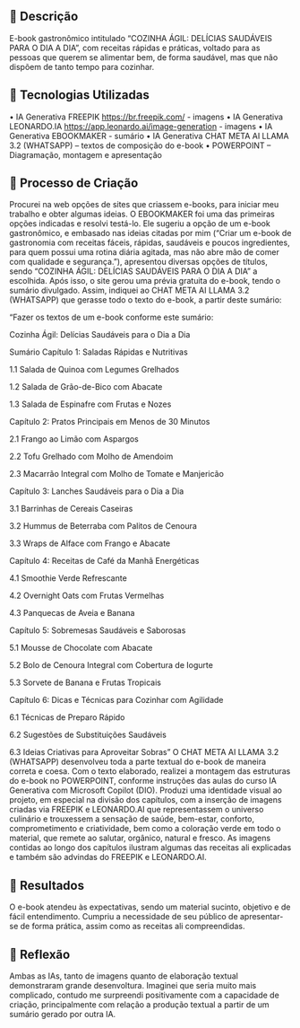 ## 📒 Descrição
E-book gastronômico intitulado “COZINHA ÁGIL: DELÍCIAS SAUDÁVEIS PARA O DIA A DIA”, com receitas rápidas e práticas, voltado para as pessoas que querem se alimentar bem, de forma saudável, mas que não dispõem de tanto tempo para cozinhar.

## 🤖 Tecnologias Utilizadas
•	IA Generativa FREEPIK https://br.freepik.com/ - imagens
•	IA Generativa LEONARDO.IA https://app.leonardo.ai/image-generation - imagens
•	IA Generativa EBOOKMAKER - sumário 
•	IA Generativa CHAT META AI LLAMA 3.2 (WHATSAPP) – textos de composição do e-book
•	POWERPOINT – Diagramação, montagem e apresentação

## 🧐 Processo de Criação
Procurei na web opções de sites que criassem e-books, para iniciar meu trabalho e obter algumas ideias. O EBOOKMAKER foi uma das primeiras opções indicadas e resolvi testá-lo. Ele sugeriu a opção de um e-book gastronômico, e embasado nas ideias citadas por mim (“Criar um e-book de gastronomia com receitas fáceis, rápidas, saudáveis e poucos ingredientes, para quem possui uma rotina diária agitada, mas não abre mão de comer com qualidade e segurança.”), apresentou diversas opções de títulos, sendo “COZINHA ÁGIL: DELÍCIAS SAUDÁVEIS PARA O DIA A DIA” a escolhida. Após isso, o site gerou uma prévia gratuita do e-book, tendo o sumário divulgado.
Assim, indiquei ao CHAT META AI LLAMA 3.2 (WHATSAPP) que gerasse todo o texto do e-book, a partir deste sumário:

“Fazer os textos de um e-book conforme este sumário:

Cozinha Ágil: Delícias Saudáveis para o Dia a Dia

Sumário
Capítulo 1: Saladas Rápidas e Nutritivas

1.1 Salada de Quinoa com Legumes Grelhados

1.2 Salada de Grão-de-Bico com Abacate

1.3 Salada de Espinafre com Frutas e Nozes

Capítulo 2: Pratos Principais em Menos de 30 Minutos

2.1 Frango ao Limão com Aspargos

2.2 Tofu Grelhado com Molho de Amendoim

2.3 Macarrão Integral com Molho de Tomate e Manjericão

Capítulo 3: Lanches Saudáveis para o Dia a Dia

3.1 Barrinhas de Cereais Caseiras

3.2 Hummus de Beterraba com Palitos de Cenoura

3.3 Wraps de Alface com Frango e Abacate

Capítulo 4: Receitas de Café da Manhã Energéticas

4.1 Smoothie Verde Refrescante

4.2 Overnight Oats com Frutas Vermelhas

4.3 Panquecas de Aveia e Banana

Capítulo 5: Sobremesas Saudáveis e Saborosas

5.1 Mousse de Chocolate com Abacate

5.2 Bolo de Cenoura Integral com Cobertura de Iogurte

5.3 Sorvete de Banana e Frutas Tropicais

Capítulo 6: Dicas e Técnicas para Cozinhar com Agilidade

6.1 Técnicas de Preparo Rápido

6.2 Sugestões de Substituições Saudáveis

6.3 Ideias Criativas para Aproveitar Sobras”
O CHAT META AI LLAMA 3.2 (WHATSAPP) desenvolveu toda a parte textual do e-book de maneira correta e coesa.
Com o texto elaborado, realizei a montagem das estruturas do e-book no POWERPOINT, conforme instruções das aulas do curso IA Generativa com Microsoft Copilot (DIO). Produzi uma identidade visual ao projeto, em especial na divisão dos capítulos, com a inserção de imagens criadas via FREEPIK e LEONARDO.AI que representassem o universo culinário e trouxessem a sensação de saúde, bem-estar, conforto, comprometimento e criatividade, bem como a coloração verde em todo o material, que remete ao salutar, orgânico, natural e fresco. As imagens contidas ao longo dos capítulos ilustram algumas das receitas ali explicadas e também são advindas do FREEPIK e LEONARDO.AI.

## 🚀 Resultados
O e-book atendeu às expectativas, sendo um material sucinto, objetivo e de fácil entendimento. Cumpriu a necessidade de seu público de apresentar-se de forma prática, assim como as receitas ali compreendidas.

## 💭 Reflexão
Ambas as IAs, tanto de imagens quanto de elaboração textual demonstraram grande desenvoltura. Imaginei que seria muito mais complicado, contudo me surpreendi positivamente com a capacidade de criação, principalmente com relação a produção textual a partir de um sumário gerado por outra IA.
